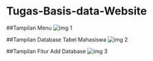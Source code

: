 # Tugas-Basis-data-Website


##Tampilan Menu
![img 1](https://github.com/Ghalihx/Tugas-Basis-data-Website/blob/main/tampilan-home.png?raw=true)

##Tampilan Database Tabel Mahasiswa
![img 2](https://github.com/Ghalihx/Tugas-Basis-data-Website/blob/main/tampilan-tabel-database.png?raw=true)

##Tampilan Fitur Add Database
![img 3](https://github.com/Ghalihx/Tugas-Basis-data-Website/blob/main/tampilan-fitur-editdantambahdata.png?raw=true)


